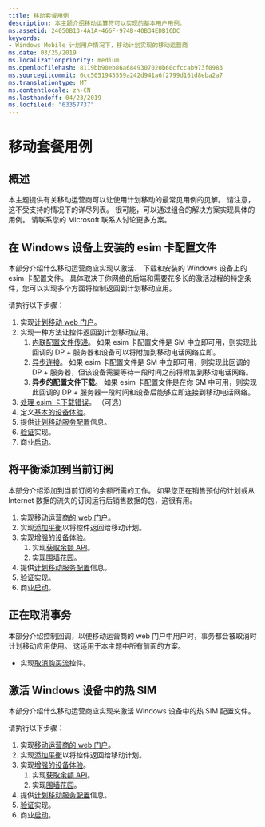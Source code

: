 ```yaml
---
title: 移动套餐用例
description: 本主题介绍移动运算符可以实现的基本用户用例。
ms.assetid: 24050B13-4A1A-466F-974B-40B34EDB16DC
keywords:
- Windows Mobile 计划用户情况下，移动计划实现的移动运营商
ms.date: 03/25/2019
ms.localizationpriority: medium
ms.openlocfilehash: 8119bb90eb86a6849307020b60cfccab973f0983
ms.sourcegitcommit: 0cc5051945559a242d941a6f2799d161d8eba2a7
ms.translationtype: MT
ms.contentlocale: zh-CN
ms.lasthandoff: 04/23/2019
ms.locfileid: "63357737"
---
```

# <a name="mobile-plans-use-cases"></a>移动套餐用例

## <a name="overview"></a>概述

本主题提供有关移动运营商可以让使用计划移动的最常见用例的见解。 请注意，这不受支持的情况下的详尽列表。 很可能，可以通过组合的解决方案实现具体的用例。 请联系您的 Microsoft 联系人讨论更多方案。

## <a name="install-an-esim-profile-on-a-windows-device"></a>在 Windows 设备上安装的 esim 卡配置文件

本部分介绍什么移动运营商应实现以激活、 下载和安装的 Windows 设备上的 esim 卡配置文件。 具体取决于你网络的后端和需要花多长的激活过程的特定条件，您可以实现多个方面将控制返回到计划移动应用。

请执行以下步骤：

1. 实现[计划移动 web 门户](mobile-plans-web-portal.md#web-service-api-used-for-esim)。
2. 实现一种方法让控件返回到计划移动应用。
   1. [内联配置文件传递](mobile-plans-callback-notifications.md#inline-profile-delivery)。 如果 esim 卡配置文件是 SM 中立即可用，则实现此回调的 DP + 服务器和设备可以将附加到移动电话网络立即。
   2. [异步连接](mobile-plans-callback-notifications.md#asynchronous-connectivity)。 如果 esim 卡配置文件是 SM 中立即可用，则实现此回调的 DP + 服务器，但该设备需要等待一段时间之前将附加到移动电话网络。
   3. **异步的配置文件下载**。 如果 esim 卡配置文件是在你 SM 中可用，则实现此回调的 DP + 服务器一段时间和设备后能够立即连接到移动电话网络。
3. [处理 esim 卡下载错误](mobile-plans-eSIM-error-handling.md)。 （可选）
4. 定义[基本的设备体验](mobile-plans-device-experience.md#basic-device-experience)。
5. 提供[计划移动服务配置](mobile-plans-service-configuration.md)信息。
6. [验证](mobile-plans-integration.md)实现。
7. 商业[启动](mobile-plans-launch.md)。

## <a name="add-balance-to-a-current-subscription"></a>将平衡添加到当前订阅

本部分介绍添加到当前订阅的余额所需的工作。 如果您正在销售预付的计划或从 Internet 数据的流失的订阅运行后销售数据的包，这很有用。

1. 实现[移动运营商的 web 门户](mobile-plans-web-portal.md)。
2. 实现[添加平衡](mobile-plans-callback-notifications.md#adding-balance)以将控件返回给移动计划。
3. 实现[增强的设备体验](mobile-plans-device-experience.md#enhanced-device-experience)。
   1. 实现[获取余额 API](mobile-plans-device-experience.md#getbalance-api)。
   2. 实现[围墙花园](mobile-plans-device-experience.md#walled-garden)。
4. 提供[计划移动服务配置](mobile-plans-service-configuration.md)信息。
5. [验证](mobile-plans-integration.md)实现。
6. 商业[启动](mobile-plans-launch.md)。

## <a name="cancelling-a-transaction"></a>正在取消事务

本部分介绍控制回调，以便移动运营商的 web 门户中用户时，事务都会被取消时计划移动应用使用。 这适用于本主题中所有前面的方案。

- 实现[取消购买流](mobile-plans-callback-notifications.md#canceling-purchase-flow)控件。

## <a name="activate-a-warm-sim-in-a-windows-device"></a>激活 Windows 设备中的热 SIM

本部分介绍什么移动运营商应实现来激活 Windows 设备中的热 SIM 配置文件。

请执行以下步骤：

1. 实现[移动运营商的 web 门户](mobile-plans-web-portal.md#web-service-api-used-for-a-physical-sim)。
2. 实现[添加平衡](mobile-plans-callback-notifications.md#adding-balance)以将控件返回给移动计划。
3. 实现[增强的设备体验](mobile-plans-device-experience.md#enhanced-device-experience)。
   1. 实现[获取余额 API](mobile-plans-device-experience.md#getbalance-api)。
   2. 实现[围墙花园](mobile-plans-device-experience.md#walled-garden)。
4. 提供[计划移动服务配置](mobile-plans-service-configuration.md)信息。
5. [验证](mobile-plans-integration.md)实现。
6. 商业[启动](mobile-plans-launch.md)。